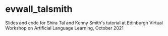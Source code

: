 # evwall_talsmith
 Slides and code for Shira Tal and Kenny Smith's tutorial at Edinburgh Virtual Workshop on Artificial Language Learning, October 2021
